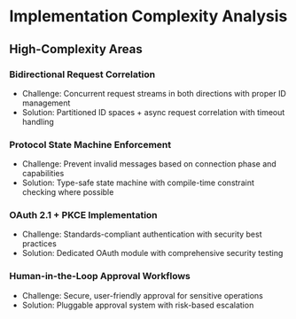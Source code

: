 # Implementation Complexity Analysis

## High-Complexity Areas

### Bidirectional Request Correlation

- Challenge: Concurrent request streams in both directions with proper ID management
- Solution: Partitioned ID spaces + async request correlation with timeout handling

### Protocol State Machine Enforcement

- Challenge: Prevent invalid messages based on connection phase and capabilities
- Solution: Type-safe state machine with compile-time constraint checking where possible

### OAuth 2.1 + PKCE Implementation

- Challenge: Standards-compliant authentication with security best practices
- Solution: Dedicated OAuth module with comprehensive security testing

### Human-in-the-Loop Approval Workflows

- Challenge: Secure, user-friendly approval for sensitive operations
- Solution: Pluggable approval system with risk-based escalation
